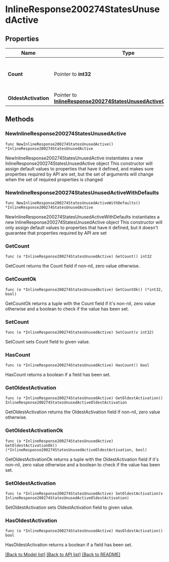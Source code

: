 # InlineResponse200274StatesUnusedActive

## Properties

Name | Type | Description | Notes
------------ | ------------- | ------------- | -------------
**Count** | Pointer to **int32** | The number of unused, active licenses | [optional] 
**OldestActivation** | Pointer to [**InlineResponse200274StatesUnusedActiveOldestActivation**](InlineResponse200274StatesUnusedActiveOldestActivation.md) |  | [optional] 

## Methods

### NewInlineResponse200274StatesUnusedActive

`func NewInlineResponse200274StatesUnusedActive() *InlineResponse200274StatesUnusedActive`

NewInlineResponse200274StatesUnusedActive instantiates a new InlineResponse200274StatesUnusedActive object
This constructor will assign default values to properties that have it defined,
and makes sure properties required by API are set, but the set of arguments
will change when the set of required properties is changed

### NewInlineResponse200274StatesUnusedActiveWithDefaults

`func NewInlineResponse200274StatesUnusedActiveWithDefaults() *InlineResponse200274StatesUnusedActive`

NewInlineResponse200274StatesUnusedActiveWithDefaults instantiates a new InlineResponse200274StatesUnusedActive object
This constructor will only assign default values to properties that have it defined,
but it doesn't guarantee that properties required by API are set

### GetCount

`func (o *InlineResponse200274StatesUnusedActive) GetCount() int32`

GetCount returns the Count field if non-nil, zero value otherwise.

### GetCountOk

`func (o *InlineResponse200274StatesUnusedActive) GetCountOk() (*int32, bool)`

GetCountOk returns a tuple with the Count field if it's non-nil, zero value otherwise
and a boolean to check if the value has been set.

### SetCount

`func (o *InlineResponse200274StatesUnusedActive) SetCount(v int32)`

SetCount sets Count field to given value.

### HasCount

`func (o *InlineResponse200274StatesUnusedActive) HasCount() bool`

HasCount returns a boolean if a field has been set.

### GetOldestActivation

`func (o *InlineResponse200274StatesUnusedActive) GetOldestActivation() InlineResponse200274StatesUnusedActiveOldestActivation`

GetOldestActivation returns the OldestActivation field if non-nil, zero value otherwise.

### GetOldestActivationOk

`func (o *InlineResponse200274StatesUnusedActive) GetOldestActivationOk() (*InlineResponse200274StatesUnusedActiveOldestActivation, bool)`

GetOldestActivationOk returns a tuple with the OldestActivation field if it's non-nil, zero value otherwise
and a boolean to check if the value has been set.

### SetOldestActivation

`func (o *InlineResponse200274StatesUnusedActive) SetOldestActivation(v InlineResponse200274StatesUnusedActiveOldestActivation)`

SetOldestActivation sets OldestActivation field to given value.

### HasOldestActivation

`func (o *InlineResponse200274StatesUnusedActive) HasOldestActivation() bool`

HasOldestActivation returns a boolean if a field has been set.


[[Back to Model list]](../README.md#documentation-for-models) [[Back to API list]](../README.md#documentation-for-api-endpoints) [[Back to README]](../README.md)


